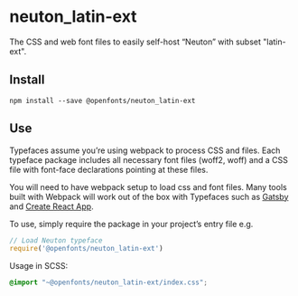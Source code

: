 
# neuton_latin-ext

The CSS and web font files to easily self-host “Neuton” with subset "latin-ext".

## Install

`npm install --save @openfonts/neuton_latin-ext`

## Use

Typefaces assume you’re using webpack to process CSS and files. Each typeface
package includes all necessary font files (woff2, woff) and a CSS file with
font-face declarations pointing at these files.

You will need to have webpack setup to load css and font files. Many tools built
with Webpack will work out of the box with Typefaces such as [Gatsby](https://github.com/gatsbyjs/gatsby)
and [Create React App](https://github.com/facebookincubator/create-react-app).

To use, simply require the package in your project’s entry file e.g.

```javascript
// Load Neuton typeface
require('@openfonts/neuton_latin-ext')
```

Usage in SCSS:
```scss
@import "~@openfonts/neuton_latin-ext/index.css";
```
